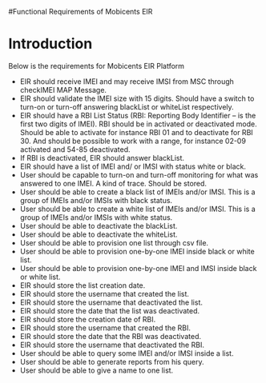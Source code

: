 #Functional Requirements of Mobicents EIR

# Introduction #

Below is the requirements for Mobicents EIR Platform

  * EIR should receive IMEI and may receive IMSI from MSC through checkIMEI MAP Message.
  * EIR should validate the IMEI size with 15 digits. Should have a switch to turn-on or turn-off answering blackList or whiteList respectively.
  * EIR should have a RBI List Status (RBI: Reporting Body Identifier – is the first two digits of IMEI). RBI should be in activated or deactivated mode. Should be able to activate for instance RBI 01 and to deactivate for RBI 30. And should be possible to work with a range, for instance 02-09 activated and 54-85 deactivated.
  * If RBI is deactivated, EIR should answer blackList.
  * EIR should have a list of IMEI and/ or IMSI with status white or black.
  * User should be capable to turn-on and turn-off monitoring for what was answered to one IMEI. A kind of trace. Should be stored.
  * User should be able to create a black list of IMEIs and/or IMSI. This is a group of IMEIs and/or IMSIs with black status.
  * User should be able to create a white list of IMEIs and/or IMSI. This is a group of IMEIs and/or IMSIs with white status.
  * User should be able to deactivate the blackList.
  * User should be able to deactivate the whiteList.
  * User should be able to provision one list through csv file.
  * User should be able to provision one-by-one IMEI inside black or white list.
  * User should be able to provision one-by-one IMEI and IMSI inside black or white list.
  * EIR should store the list creation date.
  * EIR should store the username that created the list.
  * EIR should store the username that deactivated the list.
  * EIR should store the date that the list was deactivated.
  * EIR should store the creation date of RBI.
  * EIR should store the username that created the RBI.
  * EIR should store the date that the RBI was deactivated.
  * EIR should store the username that deactivated the RBI.
  * User should be able to query some IMEI and/or IMSI inside a list.
  * User should be able to generate reports from his query.
  * User should be able to give a name to one list.